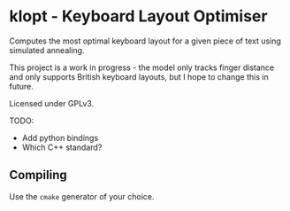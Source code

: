 # klopt - Keyboard Layout Optimiser

Computes the most optimal keyboard layout for a given piece of text using simulated annealing.

This project is a work in progress - the model only tracks finger distance and only supports British keyboard layouts, but I hope to change this in future.

Licensed under GPLv3.

TODO:
* Add python bindings
* Which C++ standard?

## Compiling

Use the `cmake` generator of your choice.
